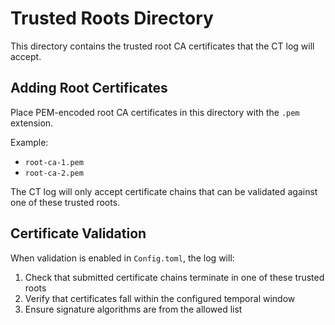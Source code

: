 # Trusted Roots Directory

This directory contains the trusted root CA certificates that the CT log will accept.

## Adding Root Certificates

Place PEM-encoded root CA certificates in this directory with the `.pem` extension.

Example:
- `root-ca-1.pem`
- `root-ca-2.pem`

The CT log will only accept certificate chains that can be validated against one of these trusted roots.

## Certificate Validation

When validation is enabled in `Config.toml`, the log will:
1. Check that submitted certificate chains terminate in one of these trusted roots
2. Verify that certificates fall within the configured temporal window
3. Ensure signature algorithms are from the allowed list
